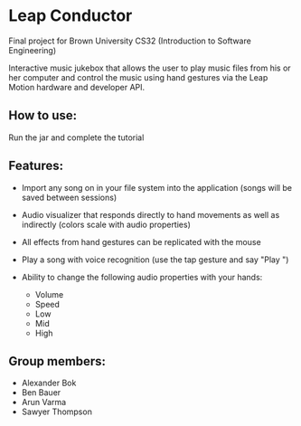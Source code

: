 
# Leap Conductor

Final project for Brown University CS32 (Introduction to Software Engineering)

Interactive music jukebox that allows the user to play music files from his or her computer and control
the music using hand gestures via the Leap Motion hardware and developer API. 

## How to use:
  Run the jar and complete the tutorial

## Features:
  - Import any song on in your file system into the application (songs will be saved between sessions)
  
  - Audio visualizer that responds directly to hand movements as well as indirectly (colors scale with audio properties)
  
  - All effects from hand gestures can be replicated with the mouse
  
  - Play a song with voice recognition (use the tap gesture and say "Play <songname>")
  
  - Ability to change the following audio properties with your hands:
    *  Volume
    *  Speed
    *  Low
    *  Mid
    *  High
  
## Group members:
  *  Alexander Bok
  *  Ben Bauer
  *  Arun Varma
  *  Sawyer Thompson
